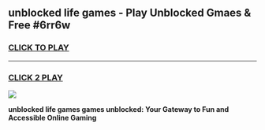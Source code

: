 
## unblocked life games - Play Unblocked Gmaes & Free #6rr6w
<h3>
<a href="https://news.freeplayer.one?title=unblocked_life_games&ref=03M">CLICK TO PLAY</a></h3>
<hr>

<h3>
<a href="https://news.freeplayer.one?title=unblocked_life_games&ref=03M">CLICK 2 PLAY</a>
  
</h3>

<a href="https://news.freeplayer.one?title=unblocked_life_games&ref=03M"><img src="https://clearcache.store/games.png"></a>


**unblocked life games games unblocked: Your Gateway to Fun and Accessible Online Gaming**
